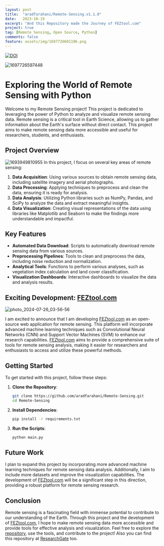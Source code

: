 ```yaml
---
layout: post
title:  "aradfarahani/Remote-Sensing.v1.1.0"
date:   2023-10-19
excerpt: "And this Repository made the Journey of FEZtool.com"
project: true
tag: [Remote Sensing, Open Source, Python]
comments: false
feature: assets/img/1697726601196.png
---
```

[![DOI](https://zenodo.org/badge/683561862.svg)](https://zenodo.org/doi/10.5281/zenodo.10027283)<br> 

![1697726597448](https://github.com/aradfarahani/Remote-Sensing/assets/90475349/b1414a92-9dff-4919-ab80-0292dfaca49b)<br>

# Exploring the World of Remote Sensing with Python

Welcome to my Remote Sensing project! This project is dedicated to leveraging the power of Python to analyze and visualize remote sensing data. Remote sensing is a critical tool in Earth Science, allowing us to gather information about the Earth's surface without direct contact. This project aims to make remote sensing data more accessible and useful for researchers, students, and enthusiasts.

## Project Overview
![1693949810955](https://github.com/aradfarahani/Remote-Sensing/assets/90475349/1fafe550-52a9-4cc3-94bf-ca77028794be)
In this project, I focus on several key areas of remote sensing:

1. **Data Acquisition**: Using various sources to obtain remote sensing data, including satellite imagery and aerial photographs.
2. **Data Processing**: Applying techniques to preprocess and clean the data, ensuring it is ready for analysis.
3. **Data Analysis**: Utilizing Python libraries such as NumPy, Pandas, and SciPy to analyze the data and extract meaningful insights.
4. **Data Visualization**: Creating visual representations of the data using libraries like Matplotlib and Seaborn to make the findings more understandable and impactful.

## Key Features

- **Automated Data Download**: Scripts to automatically download remote sensing data from various sources.
- **Preprocessing Pipelines**: Tools to clean and preprocess the data, including noise reduction and normalization.
- **Analytical Tools**: Functions to perform various analyses, such as vegetation index calculation and land cover classification.
- **Visualization Dashboards**: Interactive dashboards to visualize the data and analysis results.

## Exciting Development: [FEZtool.com](Feztool.com)
![photo_2024-07-26_03-56-56](https://github.com/user-attachments/assets/0e0d8cba-db92-4999-84cc-15dbfeecb8ba)

I am excited to announce that I am developing [FEZtool.com](Feztool.com) as an open-source web application for remote sensing. This platform will incorporate advanced machine learning techniques such as Convolutional Neural Networks (CNN) and Support Vector Machines (SVM) to enhance our research capabilities. [FEZtool.com](Feztool.com) aims to provide a comprehensive suite of tools for remote sensing analysis, making it easier for researchers and enthusiasts to access and utilize these powerful methods.

## Getting Started

To get started with this project, follow these steps:

1. **Clone the Repository**:
   ```bash
   git clone https://github.com/aradfarahani/Remote-Sensing.git
   cd Remote-Sensing
   ```

2. **Install Dependencies**:
   ```bash
   pip install -r requirements.txt
   ```

3. **Run the Scripts**:
   ```bash
   python main.py
   ```

## Future Work

I plan to expand this project by incorporating more advanced machine learning techniques for remote sensing data analysis. Additionally, I aim to include more datasets and improve the visualization capabilities. The development of [FEZtool.com](Feztool.com) will be a significant step in this direction, providing a robust platform for remote sensing research.

## Conclusion

Remote sensing is a fascinating field with immense potential to contribute to our understanding of the Earth. Through this project and the development of [FEZtool.com](Feztool.com), I hope to make remote sensing data more accessible and provide tools for effective analysis and visualization. Feel free to explore the [repository](https://github.com/aradfarahani/Remote-Sensing), use the tools, and contribute to the project! Also you can find this repository at [ResearchGate](https://www.researchgate.net/publication/374914515_aradfarahaniRemote-Sensing_Remote_Sensing_v110?_sg%5B0%5D=IhDPCw8VGAZK3jwXw2TBg7UjDP1imcJZXKgvjqrH_wPsUyfuYBy2FifvisB2vY-3v-u_rtaqWSOpPWyM77jbIA5f1KOz_rS6WahGB3VC.7B8xfIOugPiLEaxtsW3yYC_cCR64qChpvJ_Oy1LleEi_t2OPO9yCy-eI014LqTHCkc2z1BIJDZGYuD7NUD-LNA&_tp=eyJjb250ZXh0Ijp7ImZpcnN0UGFnZSI6ImhvbWUiLCJwYWdlIjoicHJvZmlsZSIsInByZXZpb3VzUGFnZSI6InByb2ZpbGUiLCJwb3NpdGlvbiI6InBhZ2VDb250ZW50In19) too.
